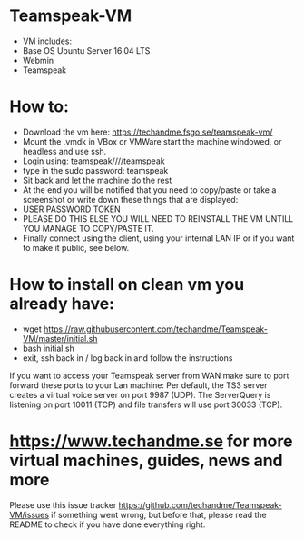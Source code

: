 # Teamspeak-VM

* VM includes:
* Base OS Ubuntu Server 16.04 LTS
* Webmin
* Teamspeak

# How to:
- Download the vm here: https://techandme.fsgo.se/teamspeak-vm/
- Mount the .vmdk in VBox or VMWare start the machine windowed, or headless and use ssh.
- Login using: teamspeak////teamspeak
- type in the sudo password: teamspeak
- Sit back and let the machine do the rest
- At the end you will be notified that you need to copy/paste or take a screenshot or write down these things that are displayed:
- USER PASSWORD TOKEN 
- PLEASE DO THIS ELSE YOU WILL NEED TO REINSTALL THE VM UNTILL YOU MANAGE TO COPY/PASTE IT.
- Finally connect using the client, using your internal LAN IP or if you want to make it public, see below.

# How to install on clean vm you already have:
- wget https://raw.githubusercontent.com/techandme/Teamspeak-VM/master/initial.sh
- bash initial.sh
- exit, ssh back in / log back in and follow the instructions

If you want to access your Teamspeak server from WAN make sure to port forward these ports to your Lan machine:
Per default, the TS3 server creates a virtual voice server on port 9987 (UDP). The ServerQuery is listening on port 10011 (TCP) and file transfers will use port 30033 (TCP).

# https://www.techandme.se for more virtual machines, guides, news and more
Please use this issue tracker https://github.com/techandme/Teamspeak-VM/issues if something went wrong, but before that, please read the README to check if you have done everything right.
